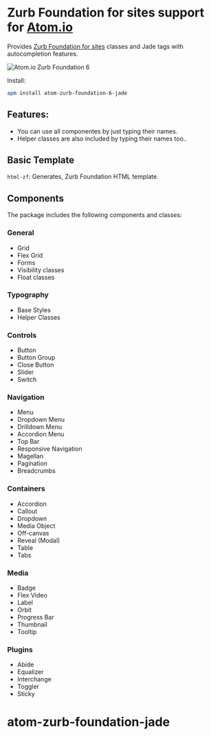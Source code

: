 # Zurb Foundation for sites support for [Atom.io](https://atom.io/)

Provides [Zurb Foundation for sites][1] classes and Jade tags with autocompletion features.

![Atom.io Zurb Foundation 6](https://github.com/iamtirado/atom-zurb-foundation-jade/blob/master/image.jpg?raw=true)

Install:
```bash
apm install atom-zurb-foundation-6-jade
```

## Features:

  - You can use all componentes by just typing their names.
  - Helper classes are also included by typing their names too..


## Basic Template

  `html-zf`: Generates, Zurb Foundation HTML template.

## Components

The package includes the following components and classes:

### General

  - Grid
  - Flex Grid
  - Forms
  - Visibility classes
  - Float classes

### Typography

  - Base Styles
  - Helper Classes

### Controls

  - Button
  - Button Group
  - Close Button
  - Slider
  - Switch

### Navigation

  - Menu
  - Dropdown Menu
  - Drilldown Menu
  - Accordion Menu
  - Top Bar
  - Responsive Navigation
  - Magellan
  - Pagination
  - Breadcrumbs

### Containers

  - Accordion
  - Callout
  - Dropdown
  - Media Object
  - Off-canvas
  - Reveal (Modal)
  - Table
  - Tabs

### Media

  - Badge
  - Flex Video
  - Label
  - Orbit
  - Progress Bar
  - Thumbnail
  - Tooltip

### Plugins

  - Abide
  - Equalizer
  - Interchange
  - Toggler
  - Sticky   


[1]: http://foundation.zurb.com/
[2]: https://github.com/atom/snippets/issues/15
# atom-zurb-foundation-jade
